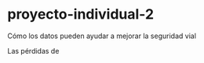 # proyecto-individual-2

Cómo los datos pueden ayudar a mejorar la seguridad vial

Las pérdidas de 
 
